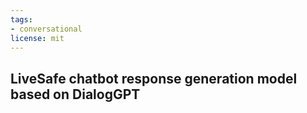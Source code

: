 ```yaml
---
tags:
- conversational
license: mit
---
```

## LiveSafe chatbot response generation model based on DialogGPT
